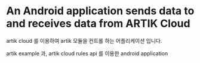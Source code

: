 # An Android application sends data to and receives data from ARTIK Cloud

artik cloud 를 이용하여 artik 모듈을 컨트롤 하는 어플리케이션 입니다.

artik example 과, artik cloud rules api 를 이용한 android application
